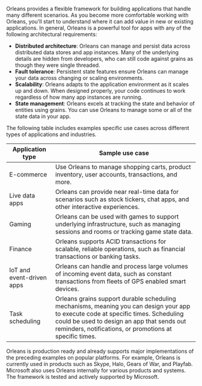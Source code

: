 Orleans provides a flexible framework for building applications that handle many different scenarios. As you become more comfortable working with Orleans, you'll start to understand where it can add value in new or existing applications. In general, Orleans is a powerful tool for apps with any of the following architectural requirements:

- **Distributed architecture**: Orleans can manage and persist data across distributed data stores and app instances. Many of the underlying details are hidden from developers, who can still code against grains as though they were single threaded.
- **Fault tolerance**: Persistent state features ensure Orleans can manage your data across changing or scaling environments.
- **Scalability**: Orleans adapts to the application environment as it scales up and down. When designed properly, your code continues to work regardless of how many app instances are running.
- **State management**: Orleans excels at tracking the state and behavior of entities using grains. You can use Orleans to manage some or all of the state data in your app.

The following table includes examples specific use cases across different types of applications and industries.

| Application type | Sample use case |
|--|--|
| E-commerce | Use Orleans to manage shopping carts, product inventory, user accounts, transactions, and more. |
| Live data apps | Orleans can provide near real-time data for scenarios such as stock tickers, chat apps, and other interactive experiences. |
| Gaming | Orleans can be used with games to support underlying infrastructure, such as managing sessions and rooms or tracking game state data. |
| Finance | Orleans supports ACID transactions for scalable, reliable operations, such as financial transactions or banking tasks. |
| IoT and event-driven apps | Orleans can handle and process large volumes of incoming event data, such as constant transactions from fleets of GPS enabled smart devices. |
| Task scheduling | Orleans grains support durable scheduling mechanisms, meaning you can design your app to execute code at specific times. Scheduling could be used to design an app that sends out reminders, notifications, or promotions at specific times. |

Orleans is production ready and already supports major implementations of the preceding examples on popular platforms. For example, Orleans is currently used in products such as Skype, Halo, Gears of War, and Playfab. Microsoft also uses Orleans internally for various products and systems. The framework is tested and actively supported by Microsoft.
